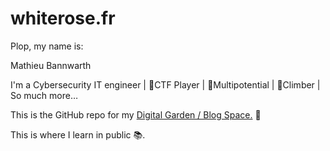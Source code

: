# whiterose.fr

Plop, my name is:

Mathieu Bannwarth

I'm a Cybersecurity IT engineer | 🚩​CTF Player | 🧠​Multipotential | 🧗​Climber | So much more…

This is the GitHub repo for my [Digital Garden / Blog Space.](https://whiteroselk.github.io/) 🌱

This is where I learn in public 📚.
